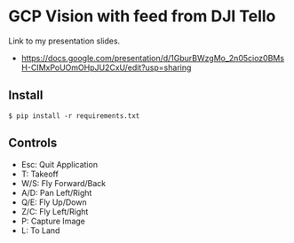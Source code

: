 # GCP Vision with feed from DJI Tello

Link to my presentation slides.

- https://docs.google.com/presentation/d/1GburBWzgMo_2n05cioz0BMsH-CIMxPoUOmOHpJU2CxU/edit?usp=sharing

## Install
```
$ pip install -r requirements.txt
```

## Controls
- Esc: Quit Application
- T: Takeoff
- W/S: Fly Forward/Back
- A/D: Pan Left/Right
- Q/E: Fly Up/Down
- Z/C: Fly Left/Right
- P: Capture Image
- L: To Land
